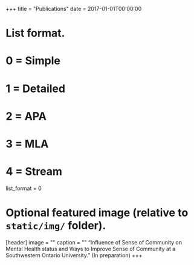 +++
title = "Publications"
date = 2017-01-01T00:00:00

# List format.
#   0 = Simple
#   1 = Detailed
#   2 = APA
#   3 = MLA
#   4 = Stream
list_format = 0

# Optional featured image (relative to `static/img/` folder).
[header]
image = ""
caption = ""
“Influence of Sense of Community on Mental Health status and Ways to Improve Sense of Community at a Southwestern Ontario University.” (In preparation)
+++
